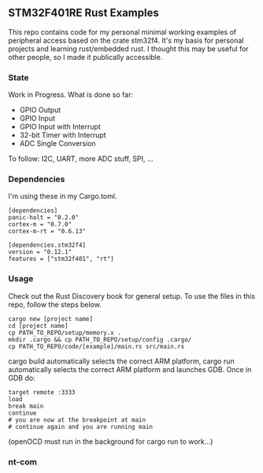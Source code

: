 ## STM32F401RE Rust Examples

This repo contains code for my personal minimal working examples of peripheral access based on the crate stm32f4.
It's my basis for personal projects and learning rust/embedded rust. I thought this may be useful for other people, so I made it publically accessible.

### State
Work in Progress. What is done so far:

- GPIO Output
- GPIO Input
- GPIO Input with Interrupt
- 32-bit Timer with Interrupt
- ADC Single Conversion

To follow: I2C, UART, more ADC stuff, SPI, ...

### Dependencies

I'm using these in my Cargo.toml.

```console
[dependencies]
panic-halt = "0.2.0"
cortex-m = "0.7.0"
cortex-m-rt = "0.6.13"

[dependencies.stm32f4]
version = "0.12.1"
features = ["stm32f401", "rt"]
```

### Usage

Check out the Rust Discovery book for general setup. To use the files in this repo, follow the steps below.

```console
cargo new [project name]
cd [project name]
cp PATH_TO_REPO/setup/memory.x .
mkdir .cargo && cp PATH_TO_REPO/setup/config .cargo/
cp PATH_TO_REPO/code/[example]/main.rs src/main.rs
```

cargo build automatically selects the correct ARM platform, 
cargo run automatically selects the correct ARM platform and launches GDB.
Once in GDB do:

```console
target remote :3333
load
break main
continue 	
# you are now at the breakpoint at main
# continue again and you are running main
```

(openOCD must run in the background for cargo run to work...) 

### nt-com
